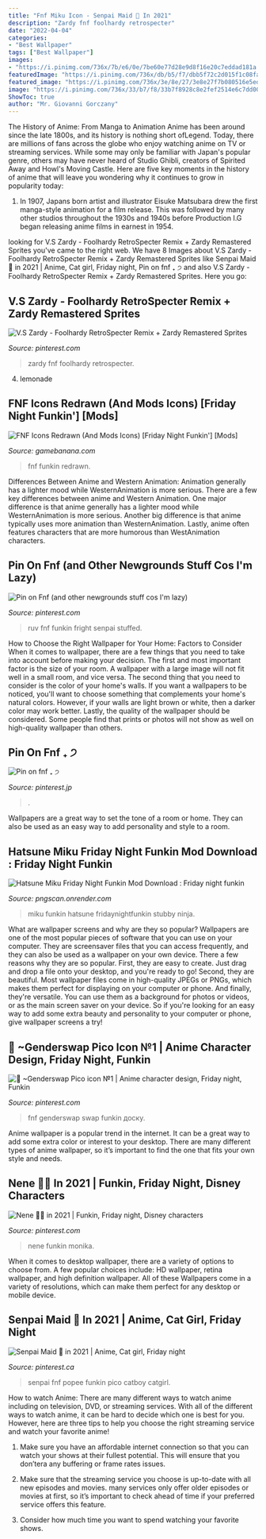 ```yaml
---
title: "Fnf Miku Icon - Senpai Maid 🛐 In 2021"
description: "Zardy fnf foolhardy retrospecter"
date: "2022-04-04"
categories:
- "Best Wallpaper"
tags: ["Best Wallpaper"]
images:
- "https://i.pinimg.com/736x/7b/e6/0e/7be60e77d28e9d8f16e20c7eddad181a.jpg"
featuredImage: "https://i.pinimg.com/736x/db/b5/f7/dbb5f72c2d015f1c08fa97bf4361facf.jpg"
featured_image: "https://i.pinimg.com/736x/3e/8e/27/3e8e27f7b080516e5edcdfa57f5ffce3.jpg"
image: "https://i.pinimg.com/736x/33/b7/f8/33b7f8928c8e2fef2514e6c7dd00088e.jpg"
ShowToc: true
author: "Mr. Giovanni Gorczany"
---
```



The History of Anime: From Manga to Animation
Anime has been around since the late 1800s, and its history is nothing short ofLegend. Today, there are millions of fans across the globe who enjoy watching anime on TV or streaming services. While some may only be familiar with Japan's popular genre, others may have never heard of Studio Ghibli, creators of Spirited Away and Howl's Moving Castle. Here are five key moments in the history of anime that will leave you wondering why it continues to grow in popularity today:
1) In 1907, Japans born artist and illustrator Eisuke Matsubara drew the first manga-style animation for a film release. This was followed by many other studios throughout the 1930s and 1940s before Production I.G began releasing anime films in earnest in 1954.

	

		
looking for V.S Zardy - Foolhardy RetroSpecter Remix + Zardy Remastered Sprites you've came to the right web. We have 8 Images about V.S Zardy - Foolhardy RetroSpecter Remix + Zardy Remastered Sprites like Senpai Maid 🛐 in 2021 | Anime, Cat girl, Friday night, Pin on fnf ₊ ੭ and also V.S Zardy - Foolhardy RetroSpecter Remix + Zardy Remastered Sprites. Here you go:
		
    
## V.S Zardy - Foolhardy RetroSpecter Remix + Zardy Remastered Sprites

<img loading=lazy src="https://i.pinimg.com/originals/52/3c/f7/523cf722c6a9db5d579d78395e4177c1.png" onerror="this.onerror=null;this.src='https://tse4.mm.bing.net/th?id=OIP.g3J-BWrTJltY3vP6kXGqdQHaFj&amp;pid=15.1';" alt="V.S Zardy - Foolhardy RetroSpecter Remix + Zardy Remastered Sprites">

_Source: pinterest.com_

>zardy fnf foolhardy retrospecter. 

	

4. lemonade 

    
## FNF Icons Redrawn (And Mods Icons) [Friday Night Funkin&#039;] [Mods]

<img loading=lazy src="https://images.gamebanana.com/img/ss/mods/611c4311422a6.jpg" onerror="this.onerror=null;this.src='https://tse1.mm.bing.net/th?id=OIP.KIVuNDr1foROFVM1-XVQJQHaEc&amp;pid=15.1';" alt="FNF Icons Redrawn (And Mods Icons) [Friday Night Funkin&#039;] [Mods]">

_Source: gamebanana.com_

>fnf funkin redrawn. 

	

Differences Between Anime and Western Animation: Animation generally has a lighter mood while WesternAnimation is more serious.
There are a few key differences between anime and Western Animation. One major difference is that anime generally has a lighter mood while WesternAnimation is more serious. Another big difference is that anime typically uses more animation than WesternAnimation. Lastly, anime often features characters that are more humorous than WestAnimation characters.

    
## Pin On Fnf (and Other Newgrounds Stuff Cos I&#039;m Lazy)

<img loading=lazy src="https://i.pinimg.com/736x/7b/e6/0e/7be60e77d28e9d8f16e20c7eddad181a.jpg" onerror="this.onerror=null;this.src='https://tse4.mm.bing.net/th?id=OIP.owzPh0eMbt7UiLN2Oe_hSQHaHa&amp;pid=15.1';" alt="Pin on Fnf (and other newgrounds stuff cos I&#039;m lazy)">

_Source: pinterest.com_

>ruv fnf funkin fright senpai stuffed. 

	

How to Choose the Right Wallpaper for Your Home: Factors to Consider
When it comes to wallpaper, there are a few things that you need to take into account before making your decision. The first and most important factor is the size of your room. A wallpaper with a large image will not fit well in a small room, and vice versa. 
The second thing that you need to consider is the color of your home's walls. If you want a wallpapers to be noticed, you'll want to choose something that complements your home's natural colors. However, if your walls are light brown or white, then a darker color may work better. 
Lastly, the quality of the wallpaper should be considered. Some people find that prints or photos will not show as well on high-quality wallpaper than others.

    
## Pin On Fnf ₊ ੭

<img loading=lazy src="https://i.pinimg.com/736x/db/b5/f7/dbb5f72c2d015f1c08fa97bf4361facf.jpg" onerror="this.onerror=null;this.src='https://tse4.mm.bing.net/th?id=OIP.jHDV9xJBIpGQftu3y0ODogHaHa&amp;pid=15.1';" alt="Pin on fnf ₊ ੭">

_Source: pinterest.jp_

>. 

	

Wallpapers are a great way to set the tone of a room or home. They can also be used as an easy way to add personality and style to a room.

    
## Hatsune Miku Friday Night Funkin Mod Download : Friday Night Funkin

<img loading=lazy src="https://pbs.twimg.com/media/EpYr57PUwAAVt3A.png" onerror="this.onerror=null;this.src='https://tse2.mm.bing.net/th?id=OIP.iZb91WrjmvwV8Af1JmbO1QAAAA&amp;pid=15.1';" alt="Hatsune Miku Friday Night Funkin Mod Download : Friday night funkin">

_Source: pngscan.onrender.com_

>miku funkin hatsune fridaynightfunkin stubby ninja. 

	

What are wallpaper screens and why are they so popular?
Wallpapers are one of the most popular pieces of software that you can use on your computer. They are screensaver files that you can access frequently, and they can also be used as a wallpaper on your own device. There a few reasons why they are so popular. First, they are easy to create. Just drag and drop a file onto your desktop, and you're ready to go! Second, they are beautiful. Most wallpaper files come in high-quality JPEGs or PNGs, which makes them perfect for displaying on your computer or phone. And finally, they're versatile. You can use them as a background for photos or videos, or as the main screen saver on your device. So if you're looking for an easy way to add some extra beauty and personality to your computer or phone, give wallpaper screens a try!

    
## 🍎 ~Genderswap Pico Icon №1 | Anime Character Design, Friday Night, Funkin

<img loading=lazy src="https://i.pinimg.com/736x/3f/4b/4e/3f4b4e9ab64450e7eb21d6f7b4f1aeeb.jpg" onerror="this.onerror=null;this.src='https://tse1.mm.bing.net/th?id=OIP.aYMiAcCgli_qaBWu2UzzngHaHa&amp;pid=15.1';" alt="🍎 ~Genderswap Pico icon №1 | Anime character design, Friday night, Funkin">

_Source: pinterest.com_

>fnf genderswap swap funkin доску. 

	

Anime wallpaper is a popular trend in the internet. It can be a great way to add some extra color or interest to your desktop. There are many different types of anime wallpaper, so it’s important to find the one that fits your own style and needs.

    
## Nene 🍥🎫 In 2021 | Funkin, Friday Night, Disney Characters

<img loading=lazy src="https://i.pinimg.com/736x/33/b7/f8/33b7f8928c8e2fef2514e6c7dd00088e.jpg" onerror="this.onerror=null;this.src='https://tse1.mm.bing.net/th?id=OIP.VN8XdBr9IpkOZImUpAbn7gHaHa&amp;pid=15.1';" alt="Nene 🍥🎫 in 2021 | Funkin, Friday night, Disney characters">

_Source: pinterest.com_

>nene funkin monika. 

	

When it comes to desktop wallpaper, there are a variety of options to choose from. A few popular choices include: HD wallpaper, retina wallpaper, and high definition wallpaper. All of these Wallpapers come in a variety of resolutions, which can make them perfect for any desktop or mobile device. 

    
## Senpai Maid 🛐 In 2021 | Anime, Cat Girl, Friday Night

<img loading=lazy src="https://i.pinimg.com/736x/3e/8e/27/3e8e27f7b080516e5edcdfa57f5ffce3.jpg" onerror="this.onerror=null;this.src='https://tse2.mm.bing.net/th?id=OIP.nnf3opVUb8gHEvFphl4dwwHaKz&amp;pid=15.1';" alt="Senpai Maid 🛐 in 2021 | Anime, Cat girl, Friday night">

_Source: pinterest.ca_

>senpai fnf popee funkin pico catboy catgirl. 

	

How to watch Anime: There are many different ways to watch anime including on television, DVD, or streaming services.
With all of the different ways to watch anime, it can be hard to decide which one is best for you. However, here are three tips to help you choose the right streaming service and watch your favorite anime!
1. Make sure you have an affordable internet connection so that you can watch your shows at their fullest potential. This will ensure that you don’tera any buffering or frame rates issues.

2. Make sure that the streaming service you choose is up-to-date with all new episodes and movies. many services only offer older episodes or movies at first, so it’s important to check ahead of time if your preferred service offers this feature.

3. Consider how much time you want to spend watching your favorite shows.

